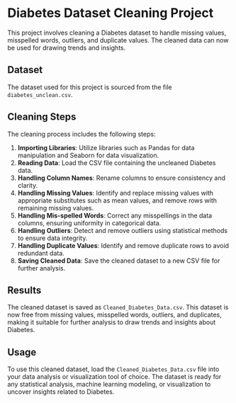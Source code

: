 # Diabetes Dataset Cleaning Project

This project involves cleaning a Diabetes dataset to handle missing values, misspelled words, outliers, and duplicate values. The cleaned data can now be used for drawing trends and insights.

## Dataset

The dataset used for this project is sourced from the file `diabetes_unclean.csv`.

## Cleaning Steps

The cleaning process includes the following steps:

1. **Importing Libraries**: Utilize libraries such as Pandas for data manipulation and Seaborn for data visualization.
2. **Reading Data**: Load the CSV file containing the uncleaned Diabetes data.
3. **Handling Column Names**: Rename columns to ensure consistency and clarity.
4. **Handling Missing Values**: Identify and replace missing values with appropriate substitutes such as mean values, and remove rows with remaining missing values.
5. **Handling Mis-spelled Words**: Correct any misspellings in the data columns, ensuring uniformity in categorical data.
6. **Handling Outliers**: Detect and remove outliers using statistical methods to ensure data integrity.
7. **Handling Duplicate Values**: Identify and remove duplicate rows to avoid redundant data.
8. **Saving Cleaned Data**: Save the cleaned dataset to a new CSV file for further analysis.

## Results

The cleaned dataset is saved as `Cleaned_Diabetes_Data.csv`. This dataset is now free from missing values, misspelled words, outliers, and duplicates, making it suitable for further analysis to draw trends and insights about Diabetes.

## Usage

To use this cleaned dataset, load the `Cleaned_Diabetes_Data.csv` file into your data analysis or visualization tool of choice. The dataset is ready for any statistical analysis, machine learning modeling, or visualization to uncover insights related to Diabetes.

